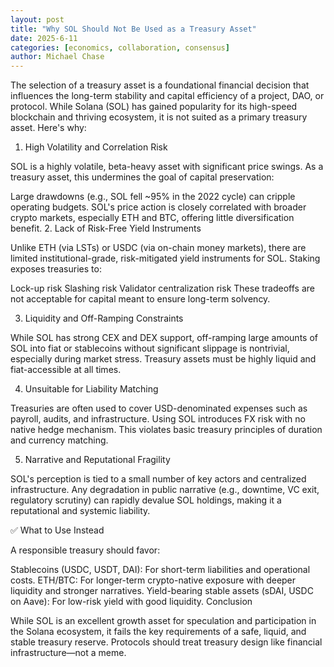 ```yaml
---
layout: post
title: "Why SOL Should Not Be Used as a Treasury Asset"
date: 2025-6-11
categories: [economics, collaboration, consensus]
author: Michael Chase
---
```



The selection of a treasury asset is a foundational financial decision that influences the long-term stability and capital efficiency of a project, DAO, or protocol. While Solana (SOL) has gained popularity for its high-speed blockchain and thriving ecosystem, it is not suited as a primary treasury asset. Here's why:

1. High Volatility and Correlation Risk

SOL is a highly volatile, beta-heavy asset with significant price swings. As a treasury asset, this undermines the goal of capital preservation:

Large drawdowns (e.g., SOL fell ~95% in the 2022 cycle) can cripple operating budgets.
SOL's price action is closely correlated with broader crypto markets, especially ETH and BTC, offering little diversification benefit.
2. Lack of Risk-Free Yield Instruments

Unlike ETH (via LSTs) or USDC (via on-chain money markets), there are limited institutional-grade, risk-mitigated yield instruments for SOL. Staking exposes treasuries to:

Lock-up risk
Slashing risk
Validator centralization risk
These tradeoffs are not acceptable for capital meant to ensure long-term solvency.

3. Liquidity and Off-Ramping Constraints

While SOL has strong CEX and DEX support, off-ramping large amounts of SOL into fiat or stablecoins without significant slippage is nontrivial, especially during market stress. Treasury assets must be highly liquid and fiat-accessible at all times.

4. Unsuitable for Liability Matching

Treasuries are often used to cover USD-denominated expenses such as payroll, audits, and infrastructure. Using SOL introduces FX risk with no native hedge mechanism. This violates basic treasury principles of duration and currency matching.

5. Narrative and Reputational Fragility

SOL's perception is tied to a small number of key actors and centralized infrastructure. Any degradation in public narrative (e.g., downtime, VC exit, regulatory scrutiny) can rapidly devalue SOL holdings, making it a reputational and systemic liability.

✅ What to Use Instead

A responsible treasury should favor:

Stablecoins (USDC, USDT, DAI): For short-term liabilities and operational costs.
ETH/BTC: For longer-term crypto-native exposure with deeper liquidity and stronger narratives.
Yield-bearing stable assets (sDAI, USDC on Aave): For low-risk yield with good liquidity.
Conclusion

While SOL is an excellent growth asset for speculation and participation in the Solana ecosystem, it fails the key requirements of a safe, liquid, and stable treasury reserve. Protocols should treat treasury design like financial infrastructure—not a meme.
